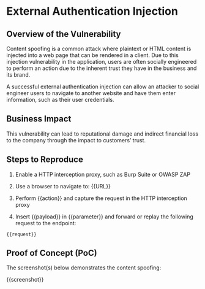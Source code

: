 # External Authentication Injection

## Overview of the Vulnerability

Content spoofing is a common attack where plaintext or HTML content is injected into a web page that can be rendered in a client. Due to this injection vulnerability in the application, users are often socially engineered to perform an action due to the inherent trust they have in the business and its brand.

A successful external authentication injection can allow an attacker to social engineer users to navigate to another website and have them enter information, such as their user credentials.

## Business Impact

This vulnerability can lead to reputational damage and indirect financial loss to the company through the impact to customers’ trust.

## Steps to Reproduce

1. Enable a HTTP interception proxy, such as Burp Suite or OWASP ZAP
1. Use a browser to navigate to: {{URL}}
1. Perform {{action}} and capture the request in the HTTP interception proxy

1. Insert {{payload}} in {{parameter}} and forward or replay the following request to the endpoint:

```HTTP
{{request}}
```

## Proof of Concept (PoC)

The screenshot(s) below demonstrates the content spoofing:

{{screenshot}}
